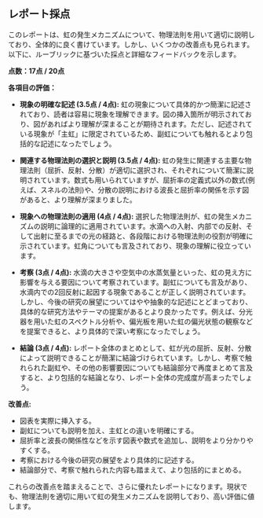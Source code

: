 ## レポート採点

このレポートは、虹の発生メカニズムについて、物理法則を用いて適切に説明しており、全体的に良く書けています。しかし、いくつかの改善点も見られます。以下に、ルーブリックに基づいた採点と詳細なフィードバックを示します。

**点数：17点 / 20点**

**各項目の評価：**

* **現象の明確な記述 (3.5点 / 4点):** 虹の現象について具体的かつ簡潔に記述されており、読者は容易に現象を理解できます。図の挿入箇所が明示されており、図があればより理解が深まることが期待されます。ただし、記述されている現象が「主虹」に限定されているため、副虹についても触れるとより包括的な記述になったでしょう。

* **関連する物理法則の選択と説明 (3.5点 / 4点):** 虹の発生に関連する主要な物理法則（屈折、反射、分散）が適切に選択され、それぞれについて簡潔に説明されています。数式も用いられていますが、屈折率の定義式以外の数式(例えば、スネルの法則)や、分散の説明における波長と屈折率の関係を示す図があると、より理解が深まりました。

* **現象への物理法則の適用 (4点 / 4点):** 選択した物理法則が、虹の発生メカニズムの説明に論理的に適用されています。水滴への入射、内部での反射、そして出射に至るまでの光の経路と、各段階における物理法則の役割が明確に示されています。虹角についても言及されており、現象の理解に役立っています。

* **考察 (3点 / 4点):** 水滴の大きさや空気中の水蒸気量といった、虹の見え方に影響を与える要因について考察されています。副虹についても言及があり、水滴内での2回反射に起因する現象であることが正しく説明されています。しかし、今後の研究の展望についてはやや抽象的な記述にとどまっており、具体的な研究方法やテーマの提案があるとより良かったです。例えば、分光器を用いた虹のスペクトル分析や、偏光板を用いた虹の偏光状態の観察などを提案できると、より具体的で深い考察になったでしょう。

* **結論 (3点 / 4点):** レポート全体のまとめとして、虹が光の屈折、反射、分散によって説明できることが簡潔に結論づけられています。しかし、考察で触れられた副虹や、その他の影響要因についても結論部分で再度まとめて言及すると、より包括的な結論となり、レポート全体の完成度が高まったでしょう。


**改善点:**

* 図表を実際に挿入する。
* 副虹についても説明を加え、主虹との違いを明確にする。
* 屈折率と波長の関係性などを示す図表や数式を追加し、説明をより分かりやすくする。
* 考察における今後の研究の展望をより具体的に記述する。
* 結論部分で、考察で触れられた内容も踏まえて、より包括的にまとめる。


これらの改善点を踏まえることで、さらに優れたレポートになります。現状でも、物理法則を適切に用いて虹の発生メカニズムを説明しており、高い評価に値します。
